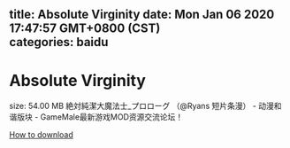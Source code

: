 
title: Absolute Virginity
date: Mon Jan 06 2020 17:47:57 GMT+0800 (CST)    
categories: baidu
---

# Absolute Virginity
size: 54.00 MB
 絶対純潔大魔法士_プロローグ （@Ryans 短片条漫） - 动漫和谐版块 - GameMale最新游戏MOD资源交流论坛！
 

[How to download](https://bpcam.bemobtrk.com/go/2ceec3aa-1ca2-46d6-b9ff-aaa5c184517c?jno=3285)